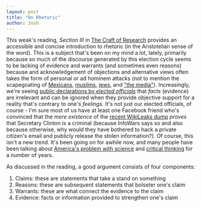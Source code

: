 ```yaml
---
layout: post
title: "On Rhetoric"
author: Josh
---
```


This weak's reading, *Section III* in [The Craft of Research](https://www.amazon.com/Research-Chicago-Writing-Editing-Publishing/dp/0226065669) provides an accessible and concise introduction to rhetoric (in the Aristotelian sense of the word). This is a subject that's been on my mind a lot, lately, primarily because so much of the discourse generated by this election cycle seems to be lacking of evidence and warrants (and sometimes even reasons) because and acknowledgement of objections and alternative views often takes the form of personal or ad hominem attacks (not to mention the scapegoating of [Mexicans](http://forward.com/opinion/319838/donald-trump-and-the-dangers-of-scapegoating/), [muslims](http://www.npr.org/2016/06/05/480861394/muslims-are-just-the-latest-in-history-of-scapegoats-author-says), [jews](http://www.aol.com/article/2016/10/10/alt-right-blames-jews-for-donald-trumps-debate-flop/21578228/), and ["the media"](https://www.washingtonpost.com/news/the-fix/wp/2016/10/16/trump-blames-a-media-conspiracy-for-women-opposing-him-he-should-blame-himself/)). Increasingly, we're seeing [public declarations by *elected officials*](http://www.forbes.com/forbes/welcome/?toURL=http://www.forbes.com/sites/startswithabang/2016/08/05/newt-gingrich-exemplifies-just-how-unscientific-america-is/&refURL=https://www.google.com/&referrer=https://www.google.com/) that *facts* (evidence) are irrelevant and can be ignored when they provide objective support for a reality that's contrary to one's *feelings.* It's not just our elected officials, of course - I'm sure most of us have at least one Facebook friend who's convinced that the *mere existence* of the [recent WikiLeaks dump](http://www.npr.org/2016/10/22/498954190/wikileaks-dump-method-destroys-privacy-sociologist-says-not-all-leaked-pass-publ) *proves* that Secretary Clinton is a criminal (because InfoWars says so and also because otherwise, why would they have bothered to hack a private citizen's email and publicly release the stolen information?). Of course, this isn't a new trend. It's been going on for awhile now, and many people have been talking about [America's problem with science](https://www.amazon.com/Republican-War-Science-Chris-Mooney/dp/0465046762/ref=sr_1_1?s=books&ie=UTF8&qid=1477328761&sr=1-1&keywords=republican+war+on+science) and [critical thinking](https://www.amazon.com/Republican-Brain-Science-Science-Reality/dp/1118094514/ref=pd_bxgy_14_2?ie=UTF8&pd_rd_i=1118094514&pd_rd_r=R5YRF3FXCF5QYTC4P0ZQ&pd_rd_w=sr3av&pd_rd_wg=UoXCw&psc=1&refRID=R5YRF3FXCF5QYTC4P0ZQ) for a number of years.

As discussed in the reading, a good argument consists of four components:

1. Claims: these are statements that take a stand on something
2. Reasons: these are subsequent statements that bolseter one's claim
3. Warrants: these are what connect the evidence to the claim
4. Evidence: facts or information provided to strengthen one's claim
